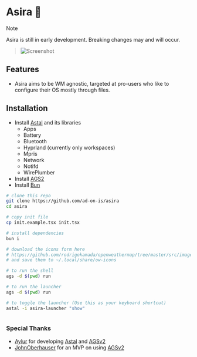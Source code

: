 # Asira 👸

> [!NOTE]
>
> Asira is still in early development. Breaking changes may and will occur.

> ![Screenshot](./screenshots/screenshot.png)

## Features

- Asira aims to be WM agnostic, targeted at pro-users who like to configure their OS mostly through files.

## Installation

- Install [Astal](https://aylur.github.io/astal/guide/getting-started/installation) and its libraries
  - Apps
  - Battery
  - Bluetooth
  - Hyprland (currently only workspaces)
  - Mpris
  - Network
  - Notifd
  - WirePlumber
- Install [AGS2](https://aylur.github.io/ags/guide/install.html)
- Install [Bun](https://bun.sh/)

```bash
# clone this repo
git clone https://github.com/ad-on-is/asira
cd asira

# copy init file
cp init.example.tsx init.tsx

# install dependencies
bun i

# download the icons form here
# https://github.com/rodrigokamada/openweathermap/tree/master/src/images
# and save them to ~/.local/share/ow-icons

# to run the shell
ags -d $(pwd) run

# to run the launcher
ags -d $(pwd) run

# to toggle the launcher (Use this as your keyboard shortcut)
astal -i asira-launcher "show"
```

```

```

### Special Thanks

- [Aylur](https://github.com/aylur) for developing [Astal](https://aylur.github.io/astal/) and [AGSv2](https://aylur.github.io/ags/)
- [JohnOberhauser](https://github.com/JohnOberhauser) for an MVP on using [AGSv2](https://github.com/JohnOberhauser/Varda-Theme/tree/main/ags)
